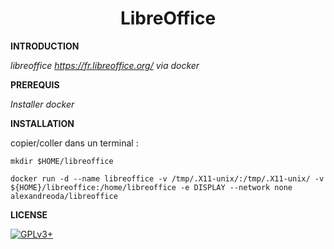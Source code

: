 # **<center>LibreOffice</center>**


**INTRODUCTION**

*libreoffice https://fr.libreoffice.org/ via docker*


**PREREQUIS**

*Installer docker*


**INSTALLATION**

copier/coller dans un terminal :

    mkdir $HOME/libreoffice

    docker run -d --name libreoffice -v /tmp/.X11-unix/:/tmp/.X11-unix/ -v ${HOME}/libreoffice:/home/libreoffice -e DISPLAY --network none alexandreoda/libreoffice


**LICENSE**

[![GPLv3+](http://gplv3.fsf.org/gplv3-127x51.png)](https://github.com/oda-alexandre/libreoffice/blob/master/LICENSE)
